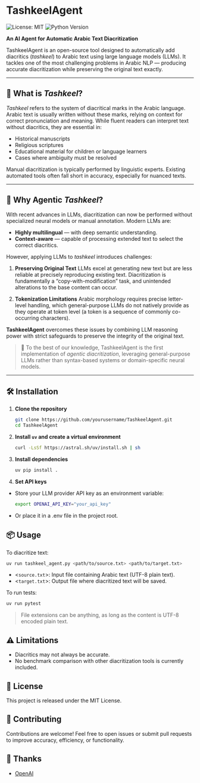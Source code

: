 # TashkeelAgent
![License: MIT](https://img.shields.io/badge/License-MIT-yellow.svg) ![Python Version](https://img.shields.io/badge/Python-3.13-blue.svg)

**An AI Agent for Automatic Arabic Text Diacritization**

TashkeelAgent is an open-source tool designed to automatically add diacritics (*tashkeel*) to Arabic text using large language models (LLMs).
It tackles one of the most challenging problems in Arabic NLP — producing accurate diacritization while preserving the original text exactly.

---

## 📖 What is *Tashkeel*?
*Tashkeel* refers to the system of diacritical marks in the Arabic language.
Arabic text is usually written without these marks, relying on context for correct pronunciation and meaning. While fluent readers can interpret text without diacritics, they are essential in:

- Historical manuscripts
- Religious scriptures
- Educational material for children or language learners
- Cases where ambiguity must be resolved

Manual diacritization is typically performed by linguistic experts. Existing automated tools often fall short in accuracy, especially for nuanced texts.

---

## 🚀 Why Agentic *Tashkeel*?
With recent advances in LLMs, diacritization can now be performed without specialized neural models or manual annotation.
Modern LLMs are:

- **Highly multilingual** — with deep semantic understanding.
- **Context-aware** — capable of processing extended text to select the correct diacritics.

However, applying LLMs to *tashkeel* introduces challenges:

1. **Preserving Original Text**
   LLMs excel at generating new text but are less reliable at precisely reproducing existing text. Diacritization is fundamentally a “copy-with-modification” task, and unintended alterations to the base content can occur.

2. **Tokenization Limitations**
   Arabic morphology requires precise letter-level handling, which general-purpose LLMs do not natively provide as they operate at token level (a token is a sequence of commonly co-occurring characters).

**TashkeelAgent** overcomes these issues by combining LLM reasoning power with strict safeguards to preserve the integrity of the original text.

> 📌 To the best of our knowledge, TashkeelAgent is the first implementation of *agentic diacritization*, leveraging general-purpose LLMs rather than syntax-based systems or domain-specific neural models.

---

## 🛠 Installation

1. **Clone the repository**
    ```bash
    git clone https://github.com/yourusername/TashkeelAgent.git
    cd TashkeelAgent
    ```

2. **Install `uv` and create a virtual environment**
    ```bash
    curl -LsSf https://astral.sh/uv/install.sh | sh
    ```

3. **Install dependencies**
    ```bash
    uv pip install .
    ```
4. **Set API keys**
- Store your LLM provider API key as an environment variable:
    ```bash
    export OPENAI_API_KEY="your_api_key"
    ```
- Or place it in a .env file in the project root.

## 📦 Usage
To diacritize text:
```bash
uv run tashkeel_agent.py <path/to/source.txt> <path/to/target.txt>
```
- <`source.txt`>: Input file containing Arabic text (UTF-8 plain text).
- <`target.txt`>: Output file where diacritized text will be saved.

To run tests:
```bash
uv run pytest
```
> File extensions can be anything, as long as the content is UTF-8 encoded plain text.

## ⚠ Limitations
- Diacritics may not always be accurate.
- No benchmark comparison with other diacritization tools is currently included.

## 📜 License
This project is released under the MIT License.

## 🤝 Contributing
Contributions are welcome!
Feel free to open issues or submit pull requests to improve accuracy, efficiency, or functionality.

## 🙏 Thanks
- [OpenAI](https://openai.com)
